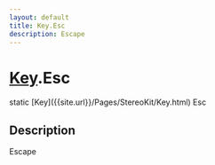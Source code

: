 ```yaml
---
layout: default
title: Key.Esc
description: Escape
---
```

# [Key]({{site.url}}/Pages/StereoKit/Key.html).Esc

<div class='signature' markdown='1'>
static [Key]({{site.url}}/Pages/StereoKit/Key.html) Esc
</div>

## Description
Escape

